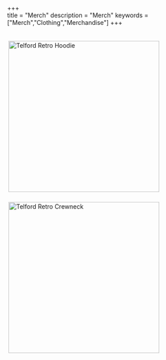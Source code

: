 +++   
title = "Merch"
description = "Merch"
keywords = ["Merch","Clothing","Merchandise"]
+++

<br>
<a href="https://benjamintelford.com/trh"><img src= "https://benjamintelford.com/img/merch/TELFORD RETRO -  HOODIE/TRHwebsiteSQUARE.png" style="width:350px; height:350px; padding:3px"  title="Telford Retro Hoodie" alt="Telford Retro Hoodie"></a>
<br>
<br>
<a href="https://benjamintelford.com/trc"><img src= "https://benjamintelford.com/img/merch/TELFORD RETRO -  HOODIE/TRCwebsiteSQUARE.png" style="width:350px; height:350px; padding:3px"  title="Telford Retro Crewneck" alt="Telford Retro Crewneck"></a>
<br>